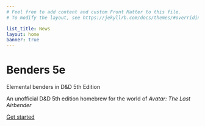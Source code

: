 ```yaml
---
# Feel free to add content and custom Front Matter to this file.
# To modify the layout, see https://jekyllrb.com/docs/themes/#overriding-theme-defaults

list_title: News
layout: home
banner: true
---
```


<div class="banner">
    <h1>Benders 5e</h1>
    <p class="subtitle">Elemental benders in D&D 5th Edition</p>
    <p>An unofficial D&D 5th edition homebrew for the world of <span style="font-style: italic;">Avatar: The Last Airbender</span></p>
    <a class="button" href="./new-player">Get started</a>
</div>